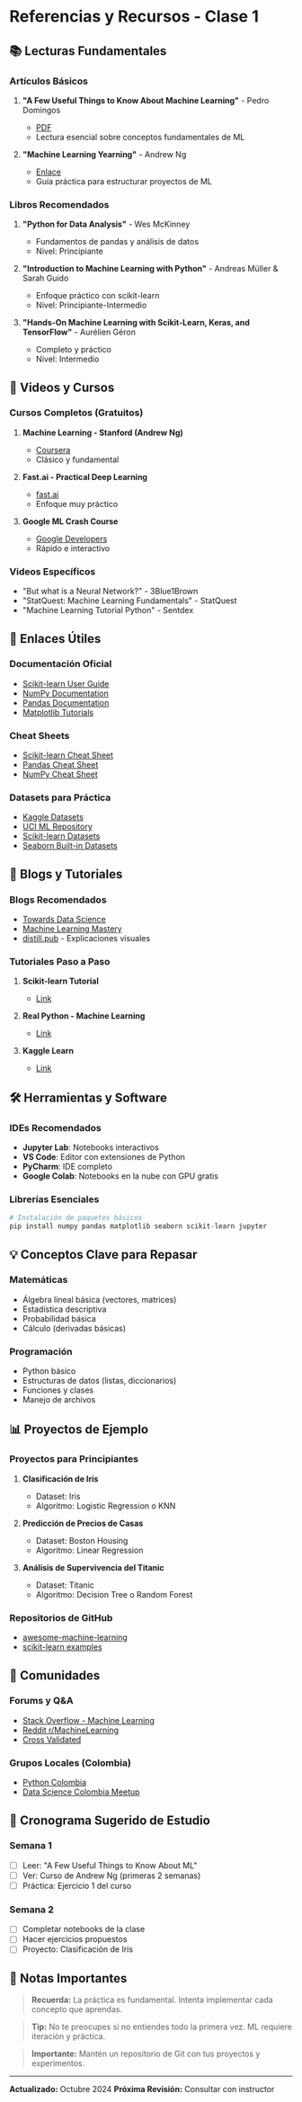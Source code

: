 # Referencias y Recursos - Clase 1

## 📚 Lecturas Fundamentales

### Artículos Básicos
1. **"A Few Useful Things to Know About Machine Learning"** - Pedro Domingos
   - [PDF](https://homes.cs.washington.edu/~pedrod/papers/cacm12.pdf)
   - Lectura esencial sobre conceptos fundamentales de ML

2. **"Machine Learning Yearning"** - Andrew Ng
   - [Enlace](https://www.deeplearning.ai/machine-learning-yearning/)
   - Guía práctica para estructurar proyectos de ML

### Libros Recomendados
1. **"Python for Data Analysis"** - Wes McKinney
   - Fundamentos de pandas y análisis de datos
   - Nivel: Principiante

2. **"Introduction to Machine Learning with Python"** - Andreas Müller & Sarah Guido
   - Enfoque práctico con scikit-learn
   - Nivel: Principiante-Intermedio

3. **"Hands-On Machine Learning with Scikit-Learn, Keras, and TensorFlow"** - Aurélien Géron
   - Completo y práctico
   - Nivel: Intermedio

## 🎥 Videos y Cursos

### Cursos Completos (Gratuitos)
1. **Machine Learning - Stanford (Andrew Ng)**
   - [Coursera](https://www.coursera.org/learn/machine-learning)
   - Clásico y fundamental

2. **Fast.ai - Practical Deep Learning**
   - [fast.ai](https://www.fast.ai/)
   - Enfoque muy práctico

3. **Google ML Crash Course**
   - [Google Developers](https://developers.google.com/machine-learning/crash-course)
   - Rápido e interactivo

### Videos Específicos
- "But what is a Neural Network?" - 3Blue1Brown
- "StatQuest: Machine Learning Fundamentals" - StatQuest
- "Machine Learning Tutorial Python" - Sentdex

## 🔗 Enlaces Útiles

### Documentación Oficial
- [Scikit-learn User Guide](https://scikit-learn.org/stable/user_guide.html)
- [NumPy Documentation](https://numpy.org/doc/)
- [Pandas Documentation](https://pandas.pydata.org/docs/)
- [Matplotlib Tutorials](https://matplotlib.org/stable/tutorials/index.html)

### Cheat Sheets
- [Scikit-learn Cheat Sheet](https://scikit-learn.org/stable/tutorial/machine_learning_map/)
- [Pandas Cheat Sheet](https://pandas.pydata.org/Pandas_Cheat_Sheet.pdf)
- [NumPy Cheat Sheet](https://numpy.org/devdocs/user/quickstart.html)

### Datasets para Práctica
- [Kaggle Datasets](https://www.kaggle.com/datasets)
- [UCI ML Repository](https://archive.ics.uci.edu/ml/)
- [Scikit-learn Datasets](https://scikit-learn.org/stable/datasets.html)
- [Seaborn Built-in Datasets](https://github.com/mwaskom/seaborn-data)

## 📝 Blogs y Tutoriales

### Blogs Recomendados
- [Towards Data Science](https://towardsdatascience.com/)
- [Machine Learning Mastery](https://machinelearningmastery.com/)
- [distill.pub](https://distill.pub/) - Explicaciones visuales

### Tutoriales Paso a Paso
1. **Scikit-learn Tutorial**
   - [Link](https://scikit-learn.org/stable/tutorial/)
   
2. **Real Python - Machine Learning**
   - [Link](https://realpython.com/tutorials/machine-learning/)

3. **Kaggle Learn**
   - [Link](https://www.kaggle.com/learn)

## 🛠️ Herramientas y Software

### IDEs Recomendados
- **Jupyter Lab**: Notebooks interactivos
- **VS Code**: Editor con extensiones de Python
- **PyCharm**: IDE completo
- **Google Colab**: Notebooks en la nube con GPU gratis

### Librerías Esenciales
```python
# Instalación de paquetes básicos
pip install numpy pandas matplotlib seaborn scikit-learn jupyter
```

## 💡 Conceptos Clave para Repasar

### Matemáticas
- Álgebra lineal básica (vectores, matrices)
- Estadística descriptiva
- Probabilidad básica
- Cálculo (derivadas básicas)

### Programación
- Python básico
- Estructuras de datos (listas, diccionarios)
- Funciones y clases
- Manejo de archivos

## 📊 Proyectos de Ejemplo

### Proyectos para Principiantes
1. **Clasificación de Iris**
   - Dataset: Iris
   - Algoritmo: Logistic Regression o KNN
   
2. **Predicción de Precios de Casas**
   - Dataset: Boston Housing
   - Algoritmo: Linear Regression

3. **Análisis de Supervivencia del Titanic**
   - Dataset: Titanic
   - Algoritmo: Decision Tree o Random Forest

### Repositorios de GitHub
- [awesome-machine-learning](https://github.com/josephmisiti/awesome-machine-learning)
- [scikit-learn examples](https://github.com/scikit-learn/scikit-learn/tree/main/examples)

## 🤝 Comunidades

### Forums y Q&A
- [Stack Overflow - Machine Learning](https://stackoverflow.com/questions/tagged/machine-learning)
- [Reddit r/MachineLearning](https://www.reddit.com/r/MachineLearning/)
- [Cross Validated](https://stats.stackexchange.com/)

### Grupos Locales (Colombia)
- [Python Colombia](https://www.python.org.co/)
- [Data Science Colombia Meetup](https://www.meetup.com/es/DataScience-Colombia/)

## 📅 Cronograma Sugerido de Estudio

### Semana 1
- [ ] Leer: "A Few Useful Things to Know About ML"
- [ ] Ver: Curso de Andrew Ng (primeras 2 semanas)
- [ ] Práctica: Ejercicio 1 del curso

### Semana 2
- [ ] Completar notebooks de la clase
- [ ] Hacer ejercicios propuestos
- [ ] Proyecto: Clasificación de Iris

## 📌 Notas Importantes

> **Recuerda:** La práctica es fundamental. Intenta implementar cada concepto que aprendas.

> **Tip:** No te preocupes si no entiendes todo la primera vez. ML requiere iteración y práctica.

> **Importante:** Mantén un repositorio de Git con tus proyectos y experimentos.

---

**Actualizado:** Octubre 2024
**Próxima Revisión:** Consultar con instructor
